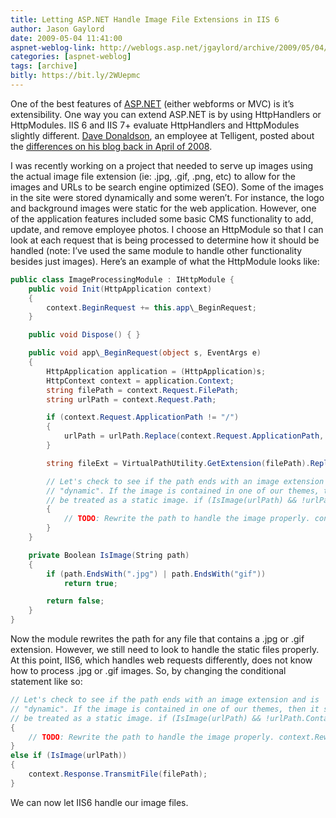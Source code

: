 ```yaml
---
title: Letting ASP.NET Handle Image File Extensions in IIS 6
author: Jason Gaylord
date: 2009-05-04 11:41:00
aspnet-weblog-link: http://weblogs.asp.net/jgaylord/archive/2009/05/04/letting-asp-net-handle-image-file-extensions-in-iis-6.aspx
categories: [aspnet-weblog]
tags: [archive]
bitly: https://bit.ly/2WUepmc
---
```


One of the best features of [ASP.NET](http://asp.net/) (either webforms or MVC) is it’s extensibility. One way you can extend ASP.NET is by using HttpHandlers or HttpModules. IIS 6 and IIS 7+ evaluate HttpHandlers and HttpModules slightly different. [Dave Donaldson](http://arcware.net/), an employee at Telligent, posted about the [differences on his blog back in April of 2008](http://arcware.net/use-a-single-web-config-for-iis6-and-iis7/).

I was recently working on a project that needed to serve up images using the actual image file extension (ie: .jpg, .gif, .png, etc) to allow for the images and URLs to be search engine optimized (SEO). Some of the images in the site were stored dynamically and some weren’t. For instance, the logo and background images were static for the web application. However, one of the application features included some basic CMS functionality to add, update, and remove employee photos. I choose an HttpModule so that I can look at each request that is being processed to determine how it should be handled (note: I’ve used the same module to handle other functionality besides just images). Here’s an example of what the HttpModule looks like:

```csharp
public class ImageProcessingModule : IHttpModule {
    public void Init(HttpApplication context)
    {
        context.BeginRequest += this.app\_BeginRequest;
    }

    public void Dispose() { }

    public void app\_BeginRequest(object s, EventArgs e)
    {
        HttpApplication application = (HttpApplication)s;
        HttpContext context = application.Context;
        string filePath = context.Request.FilePath;
        string urlPath = context.Request.Path;

        if (context.Request.ApplicationPath != "/")
        {
            urlPath = urlPath.Replace(context.Request.ApplicationPath, "");
        }

        string fileExt = VirtualPathUtility.GetExtension(filePath).Replace(".", "");

        // Let's check to see if the path ends with an image extension and is 
        // "dynamic". If the image is contained in one of our themes, then it should
        // be treated as a static image. if (IsImage(urlPath) && !urlPath.Contains("/App\_Themes/"))
        {
            // TODO: Rewrite the path to handle the image properly. context.RewritePath("NEW PATH", false);
        }
    }

    private Boolean IsImage(String path)
    {
        if (path.EndsWith(".jpg") | path.EndsWith("gif"))
            return true;

        return false;
    }
}
```

Now the module rewrites the path for any file that contains a .jpg or .gif extension. However, we still need to look to handle the static files properly. At this point, IIS6, which handles web requests differently, does not know how to process .jpg or .gif images. So, by changing the conditional statement like so:

```csharp
// Let's check to see if the path ends with an image extension and is 
// "dynamic". If the image is contained in one of our themes, then it should
// be treated as a static image. if (IsImage(urlPath) && !urlPath.Contains("/App\_Themes/"))
{
    // TODO: Rewrite the path to handle the image properly. context.RewritePath("NEW PATH", false);
}
else if (IsImage(urlPath))
{
    context.Response.TransmitFile(filePath);
}
```

We can now let IIS6 handle our image files.